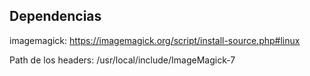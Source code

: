 ## Dependencias

imagemagick: https://imagemagick.org/script/install-source.php#linux

Path de los headers: /usr/local/include/ImageMagick-7